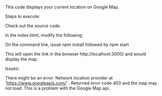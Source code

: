 This code displays your current location on Google Map.

Steps to execute:

Check out the source code.

In the index.html, modify the following:

<script src="https://maps.googleapis.com/maps/api/js?key=<your-api-key>"></script>

On the command line, issue npm install followed by npm start


This will open the link in the browser http://localhost:3000/ and would display the map.

Issues:

There might be an error: Network location provider at 'https://www.googleapis.com/' : Returned error code 403 and the map may not load. This is a problem with the Google Map api.
